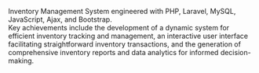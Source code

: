 Inventory Management System engineered with PHP, Laravel, MySQL, JavaScript, Ajax, and Bootstrap.<br/>
Key achievements include the development of a dynamic system for efficient inventory tracking and management, an interactive user interface facilitating straightforward inventory transactions, and the generation of comprehensive inventory reports and data analytics for informed decision-making.
